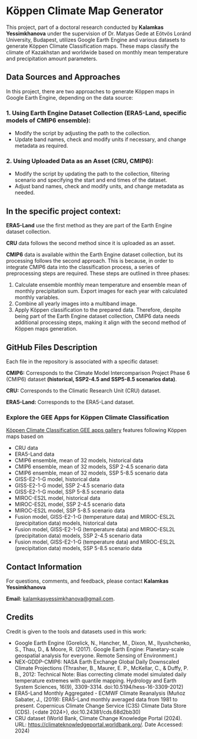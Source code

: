 # Köppen Climate Map Generator


This project, part of a doctoral research conducted by **Kalamkas Yessimkhanova** under the supervision of Dr. Matyas Gede at Eötvös Loránd University, Budapest, utilizes Google Earth Engine and various datasets to generate Köppen Climate Classification maps. These maps classify the climate of Kazakhstan and worldwide based on monthly mean temperature and precipitation amount parameters.


## Data Sources and Approaches
In this project, there are two approaches to generate Köppen maps in Google Earth Engine, depending on the data source:

### 1.	Using Earth Engine Dataset Collection (ERA5-Land, specific models of CMIP6 ensemble):
- Modify the script by adjusting the path to the collection.
- Update band names, check and modify units if necessary, and change metadata as required.

### 2.	Using Uploaded Data as an Asset (CRU, CMIP6):
- Modify the script by updating the path to the collection, filtering scenario and specifying the start and end times of the dataset.
- Adjust band names, check and modify units, and change metadata as needed.


## In the specific project context:

**ERA5-Land** use the first method as they are part of the Earth Engine dataset collection.

**CRU** data follows the second method since it is uploaded as an asset.

**CMIP6** data is available within the Earth Engine dataset collection, but its processing follows the second approach. 
This is because, in order to integrate CMIP6 data into the classification process, a series of preprocessing steps are required. These steps are outlined in three phases:
1.	Calculate ensemble monthly mean temperature and ensemble mean of monthly precipitation sum. Export images for each year with calculated monthly variables.
2.	Combine all yearly images into a multiband image.
3.	Apply Köppen classification to the prepared data.
Therefore, despite being part of the Earth Engine dataset collection, CMIP6 data needs additional processing steps, making it align with the second method of Köppen maps generation.


## GitHub Files Description

Each file in the repository is associated with a specific dataset:

**CMIP6:** Corresponds to the Climate Model Intercomparison Project Phase 6 (CMIP6) dataset **(historical, SSP2-4.5 and SSP5-8.5 scenarios data)**.

**CRU:** Corresponds to the Climatic Research Unit (CRU) dataset.

**ERA5-Land:** Corresponds to the ERA5-Land dataset.


### Explore the GEE Apps for Köppen Climate Classification

[Köppen Climate Classification GEE apps gallery](https://kalamkas.users.earthengine.app/) features following Köppen maps based on

- CRU data
- ERA5-Land data 
- CMIP6 ensemble, mean of 32 models, historical data 
- CMIP6 ensemble, mean of 32 models, SSP 2-4.5 scenario data 
- CMIP6 ensemble, mean of 32 models, SSP 5-8.5 scenario data 
- GISS-E2-1-G model, historical data
- GISS-E2-1-G model, SSP 2-4.5 scenario data
- GISS-E2-1-G model, SSP 5-8.5 scenario data 
- MIROC-ES2L model, historical data 
- MIROC-ES2L model, SSP 2-4.5 scenario data 
- MIROC-ES2L model, SSP 5-8.5 scenario data 
- Fusion model, GISS-E2-1-G (temperature data) and MIROC-ESL2L (precipitation data) models, historical data 
- Fusion model, GISS-E2-1-G (temperature data) and MIROC-ESL2L (precipitation data) models, SSP 2-4.5 scenario data 
- Fusion model, GISS-E2-1-G (temperature data) and MIROC-ESL2L (precipitation data) models, SSP 5-8.5 scenario data 



## Contact Information

For questions, comments, and feedback, please contact **Kalamkas Yessimkhanova**

**Email:** kalamkasyessimkhanova@gmail.com.

## Credits

Credit is given to the tools and datasets used in this work:
- Google Earth Engine (Gorelick, N., Hancher, M., Dixon, M., Ilyushchenko, S., Thau, D., & Moore, R. (2017). Google Earth Engine: Planetary-scale geospatial analysis for everyone. Remote Sensing of Environment.)
- NEX-GDDP-CMIP6: NASA Earth Exchange Global Daily Downscaled Climate Projections (Thrasher, B., Maurer, E. P., McKellar, C., & Duffy, P. B., 2012: Technical Note: Bias correcting climate model simulated daily temperature extremes with quantile mapping. Hydrology and Earth System Sciences, 16(9), 3309-3314. doi:10.5194/hess-16-3309-2012)
- ERA5-Land Monthly Aggregated - ECMWF Climate Reanalysis (Muñoz Sabater, J., (2019): ERA5-Land monthly averaged data from 1981 to present. Copernicus Climate Change Service (C3S) Climate Data Store (CDS). (<date 2024>), doi:10.24381/cds.68d2bb30)
- CRU dataset (World Bank, Climate Change Knowledge Portal (2024). URL: https://climateknowledgeportal.worldbank.org/. Date Accessed: 2024)
